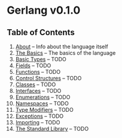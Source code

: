 # Gerlang v0.1.0 #

## Table of Contents ##

1. [About](./about.md) – Info about the language itself
2. [The Basics](./the-basics.md) – The basics of the language
3. [Basic Types](./basic-types.md) – TODO
4. [Fields](./fields.md) – TODO
5. [Functions](./functions.md) – TODO
6. [Control Structures](./control-structures.md) – TODO
7. [Classes](./classes.md) – TODO
8. [Interfaces](./interfaces.md) – TODO
9. [Enumerations](./enumerations.md) – TODO
10. [Namespaces](./namespaces.md) – TODO
11. [Type Modifiers](./type-modifiers.md) – TODO
12. [Exceptions](./exceptions.md) – TODO
13. [Importing](./importing.md) – TODO
14. [The Standard Library](./the-standard-library.md) – TODO
